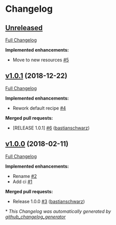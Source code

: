 # Changelog

## [Unreleased](https://github.com/codenamephp/chef.cookbook.apache2/tree/HEAD)

[Full Changelog](https://github.com/codenamephp/chef.cookbook.apache2/compare/v1.0.1...HEAD)

**Implemented enhancements:**

- Move to new resources [\#5](https://github.com/codenamephp/chef.cookbook.apache2/issues/5)

## [v1.0.1](https://github.com/codenamephp/chef.cookbook.apache2/tree/v1.0.1) (2018-12-22)

[Full Changelog](https://github.com/codenamephp/chef.cookbook.apache2/compare/v1.0.0...v1.0.1)

**Implemented enhancements:**

- Rework default recipe [\#4](https://github.com/codenamephp/chef.cookbook.apache2/issues/4)

**Merged pull requests:**

- \[RELEASE 1.0.1\] [\#6](https://github.com/codenamephp/chef.cookbook.apache2/pull/6) ([bastianschwarz](https://github.com/bastianschwarz))

## [v1.0.0](https://github.com/codenamephp/chef.cookbook.apache2/tree/v1.0.0) (2018-02-11)

[Full Changelog](https://github.com/codenamephp/chef.cookbook.apache2/compare/eedeb4a4efc6363aad47c2dbcd6429061bc97225...v1.0.0)

**Implemented enhancements:**

- Rename [\#2](https://github.com/codenamephp/chef.cookbook.apache2/issues/2)
- Add ci [\#1](https://github.com/codenamephp/chef.cookbook.apache2/issues/1)

**Merged pull requests:**

- Release 1.0.0 [\#3](https://github.com/codenamephp/chef.cookbook.apache2/pull/3) ([bastianschwarz](https://github.com/bastianschwarz))



\* *This Changelog was automatically generated by [github_changelog_generator](https://github.com/github-changelog-generator/github-changelog-generator)*

